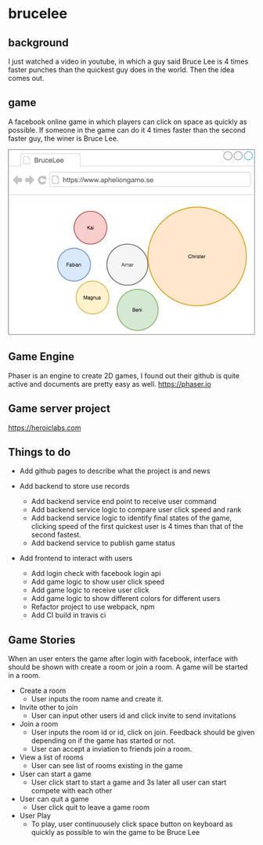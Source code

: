 # brucelee

## background
I just watched a video in youtube, in which a guy said Bruce Lee is 4 times faster punches than the quickest guy does in the world. Then the idea comes out.

## game
A facebook online game in which players can click on space as quickly as possible. If someone in the game can do it 4 times faster than the second faster guy, the winer is Bruce Lee.

![Idea](/idea.png)

## Game Engine
Phaser is an engine to create 2D games, I found out their github is quite active and documents are pretty easy as well. 
https://phaser.io

## Game server project
https://heroiclabs.com

## Things to do
* Add github pages to describe what the project is and news
* Add backend to store use records
    * Add backend service end point to receive user command
    * Add backend service logic to compare user click speed and rank
    * Add backend service logic to identify final states of the game, clicking speed of the first quickest user is 4 times than that of the second fastest.
    * Add backend service to publish game status

* Add frontend to interact with users
    * Add login check with facebook login api
    * Add game logic to show user click speed
    * Add game logic to receive user click
    * Add game logic to show different colors for different users
    * Refactor project to use webpack, npm
    * Add CI build in travis ci

## Game Stories
When an user enters the game after login with facebook, interface with should be shown with create a room or join a room. A game will be started in a room.
* Create a room
  * User inputs the room name and create it.
* Invite other to join
  * User can input other users id and click invite to send invitations
* Join a room
  * User inputs the room id or id, click on join. Feedback should be given depending on if the game has started or not.
  * User can accept a inviation to friends join a room.
* View a list of rooms
  * User can see list of rooms existing in the game
* User can start a game
  * User click start to start a game and 3s later all user can start compete with each other
* User can quit a game
  * User click quit to leave a game room
* User Play
  * To play, user continuousely click space button on keyboard as quickly as possible to win the game to be Bruce Lee
